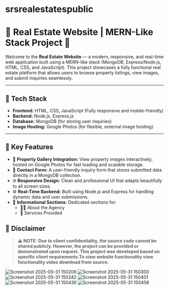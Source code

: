 # srsrealestatespublic
# 🏡 Real Estate Website | MERN-Like Stack Project 🚀

Welcome to the **Real Estate Website** — a modern, responsive, and real-time web application built using a MERN-like stack (MongoDB, Express/Node.js, HTML, CSS, and JavaScript). This project showcases a fully functional real estate platform that allows users to browse property listings, view images, and submit inquiries seamlessly.

---

## 🔧 Tech Stack

- **Frontend:** HTML, CSS, JavaScript (Fully responsive and mobile-friendly)
- **Backend:** Node.js, Express.js
- **Database:** MongoDB (for storing user inquiries)
- **Image Hosting:** Google Photos (for flexible, external image hosting)

---

## 🌟 Key Features

- 📸 **Property Gallery Integration:** View property images interactively, hosted on Google Photos for fast loading and scalable storage.
- 🧾 **Contact Form:** A user-friendly inquiry form that stores submitted data directly in a MongoDB collection.
- 🌐 **Responsive Design:** Clean and professional UI that adapts beautifully to all screen sizes.
- ⚙ **Real-Time Backend:** Built using Node.js and Express for handling dynamic data and user submissions.
- 🎯 **Informational Sections:** Dedicated sections for:
  - 🧍‍♂️ About the Agency  
  - 💼 Services Provided
 



## 📢 Disclaimer

> **⚠️ NOTE:** **Due to client confidentiality, the source code cannot be shared publicly. However, the project can be provided or demonstrated upon request. This project was developed based on specific client requirements.To view website functionality view functionality video download from source.**


![Screenshot 2025-05-31 150206](https://github.com/user-attachments/assets/6c174b0d-d9e8-46ee-a128-4fbbedb16ea3)
![Screenshot 2025-05-31 150300](https://github.com/user-attachments/assets/8454e6e1-bcb8-4a44-9ccc-e6268bad8013)
![Screenshot 2025-05-31 150342](https://github.com/user-attachments/assets/2205840a-4899-49da-875b-1ee2abec40d8)
![Screenshot 2025-05-31 150401](https://github.com/user-attachments/assets/4527f1ac-1e61-4919-9556-4949fd98d035)
![Screenshot 2025-05-31 150430](https://github.com/user-attachments/assets/658b5d8d-f92f-4387-92fb-8645ccaed913)
![Screenshot 2025-05-31 150458](https://github.com/user-attachments/assets/d4222458-59e5-483f-87d3-c07edd82eedc)





